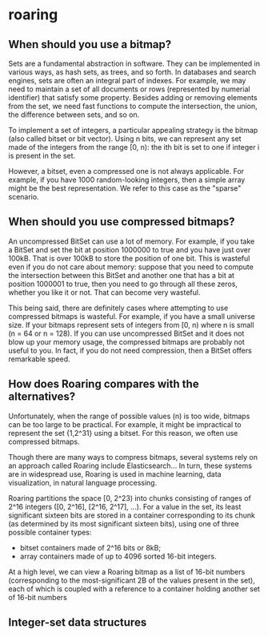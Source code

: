 # roaring

## When should you use a bitmap?

Sets are a fundamental abstraction in software. They can be implemented in various ways, as hash sets, as trees, and so forth. In databases and search engines, sets are often an integral part of indexes. For example, we may need to maintain a set of all documents or rows (represented by numerial identifier) that satisfy some property. Besides adding or removing elements from the set, we need fast functions to compute the intersection, the union, the difference between sets, and so on.

To implement a set of integers, a particular appealing strategy is the bitmap (also called bitset or bit vector). Using n bits, we can represent any set made of the integers from the range [0, n): the ith bit is set to one if integer i is present in the set.

However, a bitset, even a compressed one is not always applicable. For example, if you have 1000 random-looking integers, then a simple array might be the best representation. We refer to this case as the "sparse" scenario.

## When should you use compressed bitmaps?

An uncompressed BitSet can use a lot of memory. For example, if you take a BitSet and set the bit at position 1000000 to true and you have just over 100kB. That is over 100kB to store the position of one bit. This is wasteful even if you do not care about memory: suppose that you need to compute the intersection between this BitSet and another one that has a bit at position 1000001 to true, then you need to go through all these zeros, whether you like it or not. That can become very wasteful.

This being said, there are definitely cases where attempting to use compressed bitmaps is wasteful. For example, if you have a small universe size. If your bitmaps represent sets of integers from [0, n) where n is small (n = 64 or n = 128). If you can use uncompressed BitSet and it does not blow up your memory usage, the compressed bitmaps are probably not useful to you. In fact, if you do not need compression, then a BitSet offers remarkable speed.

## How does Roaring compares with the alternatives?

Unfortunately, when the range of possible values (n) is too wide, bitmaps can be too large to be practical. For example, it might be impractical to represent the set {1,2^31} using a bitset. For this reason, we often use compressed bitmaps.

Though there are many ways to compress bitmaps, several systems rely on an approach called Roaring include Elasticsearch... In turn, these systems are in widespread use, Roaring is used in machine learning, data visualization, in natural language processing.

Roaring partitions the space [0, 2^23) into chunks consisting of ranges of 2^16 integers ([0, 2^16], [2^16, 2^17], ...). For a value in the set, its least significant sixteen bits are stored in a container corresponding to its chunk (as determined by its most significant sixteen bits), using one of three possible container types:

- bitset containers made of 2^16 bits or 8kB;
- array containers made of up to 4096 sorted 16-bit integers.

At a high level, we can view a Roaring bitmap as a list of 16-bit numbers (corresponding to the most-significant 2B of the values present in the set), each of which is coupled with a reference to a container holding another set of 16-bit numbers 

## Integer-set data structures


